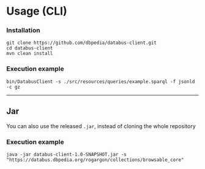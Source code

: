 # Usage (CLI)

### Installation
```
git clone https://github.com/dbpedia/databus-client.git
cd databus-client
mvn clean install
```

### Execution example
```
bin/DatabusClient -s ./src/resources/queries/example.sparql -f jsonld -c gz
```

____________________

## Jar

You can also use the released `.jar`, instead of cloning the whole repository

### Execution example
```
java -jar databus-client-1.0-SNAPSHOT.jar -s "https://databus.dbpedia.org/rogargon/collections/browsable_core"
```